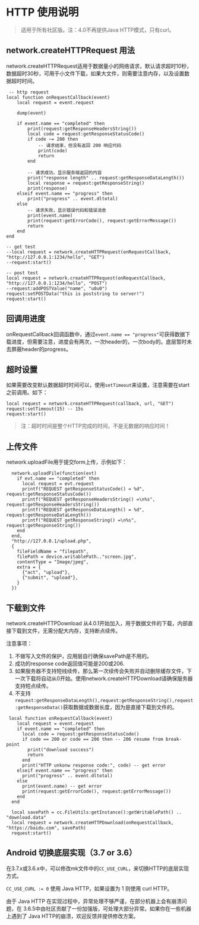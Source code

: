 # HTTP 使用说明

> 适用于所有社区版。注：4.0不再提供Java HTTP模式，只有curl。

## network.createHTTPRequest 用法

network.createHTTPRequest适用于数据量小的网络请求，默认请求超时10秒，数据超时30秒，可用于小文件下载，如果大文件，则需要注意内存，以及设置数据超时时间。

```
 -- http request
local function onRequestCallback(event)
	local request = event.request
	
	dump(event)

	if event.name == "completed" then
		print(request:getResponseHeadersString())
		local code = request:getResponseStatusCode()
		if code ~= 200 then
			-- 请求结束，但没有返回 200 响应代码
			print(code)
			return
		end

		-- 请求成功，显示服务端返回的内容
		print("response length" .. request:getResponseDataLength())
		local response = request:getResponseString()
		print(response)
	elseif event.name == "progress" then
		print("progress" .. event.dltotal)
	else
		-- 请求失败，显示错误代码和错误消息
		print(event.name)
		print(request:getErrorCode(), request:getErrorMessage())
		return
	end
end

-- get test
--local request = network.createHTTPRequest(onRequestCallback, "http://127.0.0.1:1234/hello", "GET")
--request:start()

-- post test
local request = network.createHTTPRequest(onRequestCallback, "http://127.0.0.1:1234/hello", "POST")
--request:addPOSTValue("name", "u0u0")
request:setPOSTData("this is poststring to server!")
request:start()
```

## 回调用进度

onRequestCallback回调函数中，通过`event.name == "progress"`可获得数据下载进度，但需要注意，进度会有两次，一次header的，一次body的。底层暂时未去屏蔽header的progress。

## 超时设置

如果需要改变默认数据超时时间可以，使用`setTimeout`来设置，注意需要在start之前调用。如下：

```
local request = network.createHTTPRequest(callback, url, "GET")
request:setTimeout(15) -- 15s
request:start()
```

> 注：超时时间是整个HTTP完成的时间，不是无数据的响应时间！

## 上传文件

network.uploadFile用于提交form上传，示例如下：

```
  network.uploadFile(function(evt)
    if evt.name == "completed" then
	  local request = evt.request
	  printf("REQUEST getResponseStatusCode() = %d", request:getResponseStatusCode())
	  printf("REQUEST getResponseHeadersString() =\n%s", request:getResponseHeadersString())
	  printf("REQUEST getResponseDataLength() = %d", request:getResponseDataLength())
	  printf("REQUEST getResponseString() =\n%s", request:getResponseString())
	end
  end,
  "http://127.0.0.1/upload.php",
  {
    fileFieldName = "filepath",
	filePath = device.writablePath.."screen.jpg",
	contentType = "Image/jpeg",
	extra = {
	  {"act", "upload"},
	  {"submit", "upload"},
	}
  })
```

## 下载到文件

network.createHTTPDownload 从4.0.1开始加入，用于数据文件的下载，内部直接下载到文件，无需分配大内存，支持断点续传。

注意事项：

1. 不做写入文件的保护，应用层自行确保savePath是不用的。
2. 成功的response code返回值可能是200或206.
3. 如果服务器不支持短线续传，那么第一次续传会失败并自动删除缓存文件，下一次下载将自动从0开始。使用network.createHTTPDownload请确保服务器支持短点续传。
4. 不支持`request:getResponseDataLength(),request:getResponseString(),request:getResponseData()`获取数据或数据长度，因为是直接下载到文件的。

```
 local function onRequestCallback(event)
    local request = event.request
    if event.name == "completed" then
      local code = request:getResponseStatusCode()
      if code == 200 or code == 206 then -- 206 resume from break-point
        print("download success")
        return
      end
      print("HTTP unkonw response code:", code) -- get error
    elseif event.name == "progress" then
      print("progress" .. event.dltotal)
    else
      print(event.name) -- get error
      print(request:getErrorCode(), request:getErrorMessage())
    end
  end

  local savePath = cc.FileUtils:getInstance():getWritablePath() .. "download.data"
  local request = network.createHTTPDownload(onRequestCallback, "https://baidu.com", savePath)
  request:start()
```

## Android 切换底层实现（3.7 or 3.6）

在3.7.x或3.6.x中，可以修改mk文件中的`CC_USE_CURL`，来切换HTTP的底层实现方式。

`CC_USE_CURL := 0` 使用 Java HTTP，如果设置为 1 则使用 curl HTTP。

由于 Java HTTP 在实现过程中，异常处理不够严谨，在部分机器上会有崩溃问题，在 3.6.5中由社区贡献了一份加强版，可处理大部分异常。如果你在一些机器上遇到了 Java HTTP的崩溃，欢迎反馈并提供修改方案。